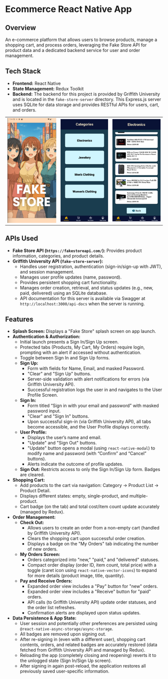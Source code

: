 # Ecommerce React Native App

## Overview
An e-commerce platform that allows users to browse products, manage a shopping cart, and process orders, leveraging the Fake Store API for product data and a dedicated backend service for user and order management.

## Tech Stack

*   **Frontend:** React Native
*   **State Management:** Redux Toolkit
*   **Backend:** The backend for this project is provided by Griffith University and is located in the `fake-store-server` directory. This Express.js server uses SQLite for data storage and provides RESTful APIs for users, cart, and orders.

<table>
  <tr>
    <td><img src="App_Screenshots/splash.png" width="100%"></td>
    <td><img src="App_Screenshots/categories.png" width="100%"></td>
    <td><img src="App_Screenshots/products.png" width="100%"></td>
  </tr>
</table>

## APIs Used

*   **Fake Store API (`https://fakestoreapi.com/`):** Provides product information, categories, and product details.
*   **Griffith University API (`fake-store-server`):**
    *   Handles user registration, authentication (sign-in/sign-up with JWT), and session management.
    *   Manages user profile updates (name, password).
    *   Provides persistent shopping cart functionality.
    *   Manages order creation, retrieval, and status updates (e.g., new, paid, delivered) using an SQLite database.
    *   API documentation for this server is available via Swagger at `http://localhost:3000/api-docs` when the server is running.

## Features

*   **Splash Screen:** Displays a "Fake Store" splash screen on app launch.
*   **Authentication & Authorization:**
    *   Initial launch presents a Sign In/Sign Up screen.
    *   Protected tabs (Products, My Cart, My Orders) require login, prompting with an alert if accessed without authentication.
    *   Toggle between Sign In and Sign Up forms.
    *   **Sign Up:**
        *   Form with fields for Name, Email, and masked Password.
        *   "Clear" and "Sign Up" buttons.
        *   Server-side validation with alert notifications for errors (via Griffith University API).
        *   Successful registration logs the user in and navigates to the User Profile Screen.
    *   **Sign In:**
        *   Form titled “Sign in with your email and password” with masked password input.
        *   "Clear" and "Sign In" buttons.
        *   Upon successful sign-in (via Griffith University API), all tabs become accessible, and the User Profile displays correctly.
    *   **User Profile:**
        *   Displays the user’s name and email.
        *   "Update" and "Sign Out" buttons.
        *   "Update" button opens a modal (using `react-native-modal`) to modify name and password (with “Confirm” and “Cancel” buttons).
        *   Alerts indicate the outcome of profile updates.
    *   **Sign Out:** Restricts access to only the Sign In/Sign Up form. Badges are cleared.
*   **Shopping Cart:**
    *   Add products to the cart via navigation: Category -> Product List -> Product Detail.
    *   Displays different states: empty, single-product, and multiple-product.
    *   Cart badge (on the tab) and total cost/item count update accurately (managed by Redux).
*   **Order Management:**
    *   **Check Out:**
        *   Allows users to create an order from a non-empty cart (handled by Griffith University API).
        *   Clears the shopping cart upon successful order creation.
        *   Displays a badge on the "My Orders" tab indicating the number of new orders.
    *   **My Orders Screen:**
        *   Orders categorized into "new," "paid," and "delivered" statuses.
        *   Compact order display (order ID, item count, total price) with a toggle (caret icon using `react-native-vector-icons`) to expand for more details (product image, title, quantity).
    *   **Pay and Receive Orders:**
        *   Expanded order view includes a "Pay" button for "new" orders.
        *   Expanded order view includes a "Receive" button for "paid" orders.
        *   API calls (to Griffith University API) update order statuses, and the order list refreshes.
        *   Confirmation alerts are displayed upon status updates.
*   **Data Persistence & App State:**
    *   User session and potentially other preferences are persisted using `@react-native-async-storage/async-storage`.
    *   All badges are removed upon signing out.
    *   After re-signing in (even with a different user), shopping cart contents, orders, and related badges are accurately restored (data fetched from Griffith University API and managed by Redux).
    *   Reloading the app (completely closing and reopening) reverts it to the unlogged state (Sign In/Sign Up screen).
    *   After signing in again post-reload, the application restores all previously saved user-specific information.
